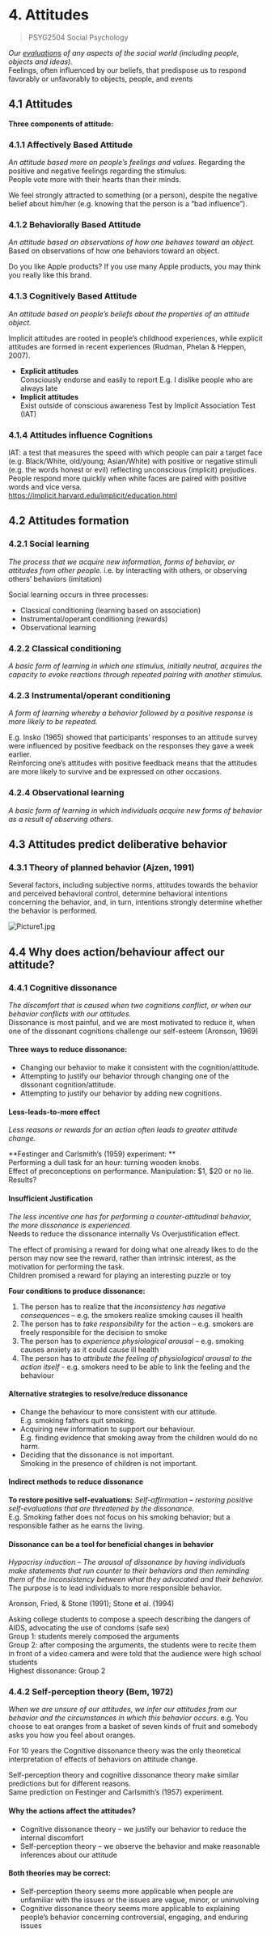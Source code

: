 # 4. Attitudes

>  PSYG2504 Social Psychology

*Our <u>evaluations</u> of any aspects of the social world (including people, objects and ideas).*  
Feelings, often influenced by our beliefs, that predispose us to respond favorably or unfavorably to objects, people, and events

## 4.1 Attitudes

**Three components of attitude:**

### 4.1.1 Affectively Based Attitude

*An attitude based more on people’s feelings and values.*
Regarding the positive and negative feelings regarding the stimulus.  
People vote more with their hearts than their minds.

We feel strongly attracted to something (or a person), despite the negative belief about him/her (e.g. knowing that the person is a “bad influence”).

### 4.1.2 Behaviorally Based Attitude

*An attitude based on observations of how one behaves toward an object.*
Based on observations of how one behaviors toward an object.

Do you like Apple products? If you use many Apple products, you may think you really like this brand.

### 4.1.3 Cognitively Based Attitude

*An attitude based on people’s beliefs about the properties of an attitude object.*

Implicit attitudes are rooted in people’s childhood experiences, while explicit attitudes are formed in recent experiences (Rudman, Phelan & Heppen, 2007).

- **Explicit attitudes**   
  Consciously endorse and easily to report
  E.g. I dislike people who are always late
- **Implicit attitudes**  
  Exist outside of conscious awareness
  Test by Implicit Association Test (IAT)

### 4.1.4 Attitudes influence Cognitions

IAT: a test that measures the speed with which people can pair a target face (e.g. Black/White, old/young; Asian/White) with positive or negative stimuli (e.g. the words honest or evil) reflecting unconscious (implicit) prejudices.  
People respond more quickly when white faces are paired with positive words and vice versa.  
https://implicit.harvard.edu/implicit/education.html

## 4.2 Attitudes formation

### 4.2.1 Social learning

*The process that we acquire new information, forms of behavior, or attitudes from other people.*
i.e. by interacting with others, or observing others’ behaviors (imitation)

Social learning occurs in three processes:

- Classical conditioning (learning based on association)
- Instrumental/operant conditioning (rewards)
- Observational learning

### 4.2.2 Classical conditioning

*A basic form of learning in which one stimulus, initially neutral, acquires the capacity to evoke reactions through repeated pairing with another stimulus.*

### 4.2.3 Instrumental/operant conditioning

*A form of learning whereby a behavior followed by a positive response is more likely to be repeated.*

E.g. Insko (1965) showed that participants’ responses to an attitude survey were influenced by positive feedback on the responses they gave a week earlier.   
Reinforcing one’s attitudes with positive feedback means that the attitudes are more likely to survive and be expressed on other occasions.

### 4.2.4 Observational learning

*A basic form of learning in which individuals acquire new forms of behavior as a result of observing others.*

## 4.3 Attitudes predict deliberative behavior
### 4.3.1 Theory of planned behavior (Ajzen, 1991)

Several factors, including subjective norms, attitudes towards the behavior and perceived behavioral control, determine behavioral intentions concerning the behavior, and, in turn, intentions strongly determine whether the behavior is performed.

![Picture1.jpg](https://photo-1303301880.cos.ap-guangzhou.myqcloud.com/2024/05/11/663f827e3d12e.jpg)

## 4.4 Why does action/behaviour affect our attitude?
### 4.4.1 Cognitive dissonance

*The discomfort that is caused when two cognitions conflict, or when our behavior conflicts with our attitudes.*  
Dissonance is most painful, and we are most motivated to reduce it, when one of the dissonant cognitions challenge our self-esteem (Aronson, 1969)

#### Three ways to reduce dissonance:

- Changing our behavior to make it consistent with the cognition/attitude.
- Attempting to justify our behavior through changing one of the dissonant cognition/attitude.
- Attempting to justify our behavior by adding new cognitions.

#### Less-leads-to-more effect

*Less reasons or rewards for an action often leads to greater attitude change.*

**Festinger and Carlsmith’s (1959) experiment: **  
Performing a dull task for an hour: turning wooden knobs.  
Effect of preconceptions on performance.
Manipulation: \$1, \$20 or no lie.
Results?

#### Insufficient Justification
*The less incentive one has for performing a counter-attitudinal behavior, the more dissonance is experienced.*  
Needs to reduce the dissonance internally Vs Overjustification effect.

The effect of promising a reward for doing what one already likes to do
the person may now see the reward, rather than intrinsic interest, as the motivation for performing the task.  
Children promised a reward for playing an interesting puzzle or toy

**Four conditions to produce dissonance:** 

1. The person has to realize that the *inconsistency has negative consequences* – e.g. the smokers realize smoking causes ill health
2. The person has to *take responsibility* for the action – e.g. smokers are freely responsible for the decision to smoke
3. The person has to *experience physiological arousal* – e.g. smoking causes anxiety as it could cause ill health
4. The person has to *attribute the feeling of physiological arousal to the action itself* - e.g. smokers need to be able to link the feeling and the behaviour

#### Alternative strategies to resolve/reduce dissonance

- Change the behaviour to more consistent with our attitude.  
  E.g. smoking fathers quit smoking.
- Acquiring new information to support our behaviour.  
  E.g. finding evidence that smoking away from the children would do no harm.
- Deciding that the dissonance is not important.  
  Smoking in the presence of children is not important.

#### Indirect methods to reduce dissonance

**To restore positive self-evaluations:**
*Self-affirmation – restoring positive self-evaluations that are threatened by the dissonance.*  
E.g. Smoking father does not focus on his smoking behavior; but a responsible father as he earns the living.

#### Dissonance can be a tool for beneficial changes in behavior

*Hypocrisy induction – The arousal of dissonance by having individuals make statements that run counter to their behaviors and then reminding them of the inconsistency between what they advocated and their behavior.*  
The purpose is to lead individuals to more responsible behavior.

Aronson, Fried, & Stone (1991); Stone et al. (1994)  

Asking college students to compose a speech describing the dangers of AIDS, advocating the use of condoms (safe sex)  
Group 1: students merely composed the arguments  
Group 2: after composing the arguments, the students were to recite them in front of a video camera and were told that the audience were high school students  
Highest dissonance: Group 2 

### 4.4.2 Self-perception theory (Bem, 1972)

*When we are unsure of our attitudes, we infer our attitudes from our behavior and the circumstances in which this behavior occurs.*
e.g. You choose to eat oranges from a basket of seven kinds of fruit and somebody asks you how you feel about oranges.

For 10 years the Cognitive dissonance theory was the only theoretical interpretation of effects of behaviors on attitude change.

Self-perception theory and cognitive dissonance theory make similar predictions but for different reasons.  
Same prediction on Festinger and Carlsmith’s (1957) experiment.

#### Why the actions affect the attitudes?  

- Cognitive dissonance theory – we justify our behavior to reduce the internal discomfort
- Self-perception theory – we observe the behavior and make reasonable inferences about our attitude

#### Both theories may be correct:  

- Self-perception theory seems more applicable when people are unfamiliar with the issues or the issues are vague, minor, or uninvolving 
- Cognitive dissonance theory seems more applicable to explaining people’s behavior concerning controversial, engaging, and enduring issues